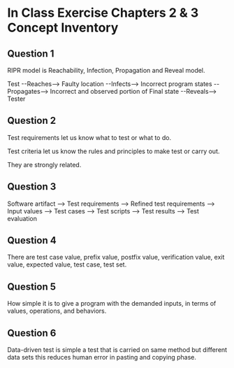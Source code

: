 # In Class Exercise Chapters 2 & 3 Concept Inventory

## Question 1

RIPR model is Reachability, Infection, Propagation and Reveal model.

Test --Reaches--> Faulty location --Infects--> Incorrect program states --Propagates--> Incorrect and observed portion of Final state --Reveals--> Tester

## Question 2

Test requirements let us know what to test or what to do.

Test criteria let us know the rules and principles to make test or carry out.

They are strongly related.

## Question 3

Software artifact --> Test requirements --> Refined test requirements --> Input values --> Test cases --> Test scripts --> Test results --> Test evaluation

## Question 4

There are test case value, prefix value, postfix value, verification value, exit value, expected value, test case, test set.

## Question 5

How simple it is to give a program with the demanded inputs, in terms of values, operations, and behaviors.

## Question 6

Data-driven test is simple a test that is carried on same method but different data sets this reduces human error in pasting and copying phase.

